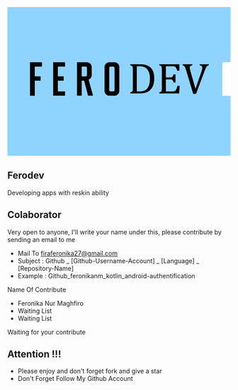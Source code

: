 ![ScreenShoot Apps](banner.png?raw=true)

## Ferodev
Developing apps with reskin ability

## Colaborator
Very open to anyone, I'll write your name under this, please contribute by sending an email to me

- Mail To firaferonika27@gmail.com
- Subject : Github _ [Github-Username-Account] _ [Language] _ [Repository-Name]
- Example : Github_feronikanm_kotlin_android-authentification

Name Of Contribute
- Feronika Nur Maghfiro
- Waiting List
- Waiting List

Waiting for your contribute

## Attention !!!
- Please enjoy and don't forget fork and give a star
- Don't Forget Follow My Github Account
